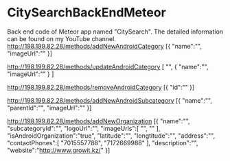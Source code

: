 # CitySearchBackEndMeteor
Back end code of Meteor app named "CitySearch". The detailed information can be found on my YouTube channel.
http://198.199.82.28/methods/addNewAndroidCategory
[{
  "name":"",
  "imageUrl":""
}]

http://198.199.82.28/methods/updateAndroidCategory
[
  "",
  {
    "name":"",
    "imageUrl":""
  }
]

http://198.199.82.28/methods/removeAndroidCategory
[{
  "id":""
}]

http://198.199.82.28/methods/addNewAndroidSubcategory
[{
  "name":"",
  "parentId":"",
  "imageUrl":""
}]

http://198.199.82.28/methods/addNewOrganization
[{
  "name":"",
  "subcategoryId":"",
  "logoUrl":"",
  "imageUrls":[
    "",
    ""
  ],
  "isAndroidOrganization":"true",
  "latitude":"",
  "longtitude":"",
  "address":"",
  "contactPhones":[
    "7015557788",
    "7172669988"
  ],
  "description":"",
  "website":"http://www.growit.kz/"
}]
